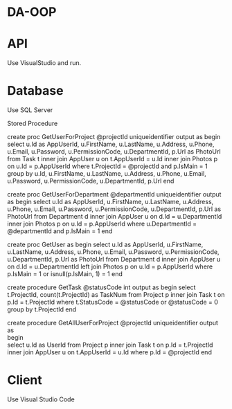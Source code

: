 # DA-OOP

# API
Use VisualStudio and run.
# Database
Use SQL Server

Stored Procedure

create proc GetUserForProject
@projectId uniqueidentifier output
as
begin 
	select u.Id as AppUserId, u.FirstName, u.LastName, u.Address, u.Phone, 
	u.Email, u.Password, u.PermissionCode, u.DepartmentId, p.Url as PhotoUrl from Task t
	inner join AppUser u on t.AppUserId = u.Id
	inner join Photos p on u.Id = p.AppUserId 
	where t.ProjectId = @projectId and p.IsMain = 1
	group by u.Id, u.FirstName, u.LastName, u.Address, u.Phone, u.Email, u.Password, u.PermissionCode,
	u.DepartmentId, p.Url
end

create proc GetUserForDepartment
@departmentId uniqueidentifier output
as
begin 
	select u.Id as AppUserId, u.FirstName, u.LastName, u.Address, u.Phone, 
	u.Email, u.Password, u.PermissionCode, u.DepartmentId, p.Url as PhotoUrl from Department d
	inner join AppUser u on d.Id = u.DepartmentId
	inner join Photos p on u.Id = p.AppUserId
	where u.DepartmentId = @departmentId and p.IsMain = 1
end

create proc GetUser
as
begin 
	select u.Id as AppUserId, u.FirstName, u.LastName, u.Address, u.Phone, 
	u.Email, u.Password, u.PermissionCode, u.DepartmentId, p.Url as PhotoUrl from Department d
	inner join AppUser u on d.Id = u.DepartmentId
	left join Photos p on u.Id = p.AppUserId where p.IsMain = 1 or isnull(p.IsMain, 1) = 1
end

create procedure GetTask
@statusCode int output
as
begin
	select t.ProjectId, count(t.ProjectId) as TaskNum from Project p inner join Task t on p.Id = t.ProjectId
	where t.StatusCode = @statusCode or @statusCode = 0
	group by t.ProjectId
end

create procedure GetAllUserForProject
@projectId uniqueidentifier output
as  
begin  
	select u.Id as UserId from Project p 
	inner join Task t on p.Id = t.ProjectId
	inner join AppUser u on t.AppUserId = u.Id where p.Id = @projectId
end

# Client

Use Visual Studio Code